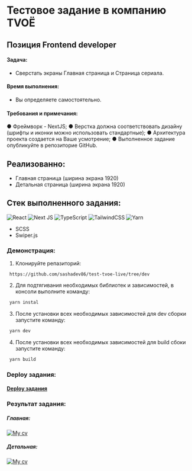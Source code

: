 # Тестовое задание в компанию TVOЁ
## Позиция Frontend developer

#### Задача:
- Сверстать экраны Главная страница и Страница сериала.

#### Время выполнения:
- Вы определяете самостоятельно.


#### Требования и примечания:
●  Фреймворк - NextJS;
●  Верстка должна соответствовать дизайну (шрифты и иконки можно использовать стандартные);
●  Архитектура проекта создается на Ваше усмотрение;
●  Выполненное задание опубликуйте в репозиторие GitHub.

## Реализованно:
- Главная страница (ширина экрана 1920)
- Детальная страница (ширина экрана 1920)

## Стек выполненного задания:
![React](https://img.shields.io/badge/react-%2320232a.svg?style=for-the-badge&logo=react&logoColor=%2361DAFB) ![Next JS](https://img.shields.io/badge/Next-black?style=for-the-badge&logo=next.js&logoColor=white) ![TypeScript](https://img.shields.io/badge/typescript-%23007ACC.svg?style=for-the-badge&logo=typescript&logoColor=white) ![TailwindCSS](https://img.shields.io/badge/tailwindcss-%2338B2AC.svg?style=for-the-badge&logo=tailwind-css&logoColor=white) ![Yarn](https://img.shields.io/badge/yarn-%232C8EBB.svg?style=for-the-badge&logo=yarn&logoColor=white)

- SCSS
- Swiper.js

### Демонстрация:
1. Клонируйте репазиторий:
```
 https://github.com/sashadev86/test-tvoe-live/tree/dev
```

2. Для подтягивания необходимых библиотек и зависимостей, в консоли выполните команду:
```javascript
 yarn instal
```
3. После установки всех необходимых зависимостей для dev сборки запустите команду:
```javascript
 yarn dev
```
4. После установки всех необходимых зависимостей для build сбоки запустите команду:
```javascript
 yarn build
```

### Deploy задания:
#### [Deploy задания](https://test-tvoe-live.vercel.app/ "Deploy задания")

### Результат задания:
##### Главная:
[![My cv](https://github.com/sashadev86/my-img/blob/main/tvoe-live.png?raw=true)](https://test-tvoe-live.vercel.app/)
##### Детальная: 
[![My cv](https://github.com/sashadev86/my-img/blob/main/tvoe-live-detail.png?raw=true)](https://test-tvoe-live.vercel.app/)
